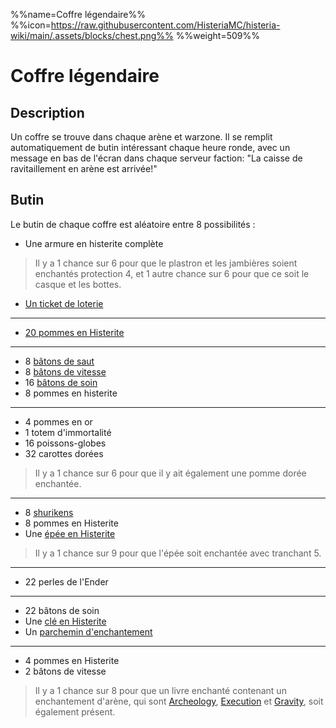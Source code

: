%%name=Coffre légendaire%%
%%icon=https://raw.githubusercontent.com/HisteriaMC/histeria-wiki/main/.assets/blocks/chest.png%%
%%weight=509%%

# Coffre légendaire


## Description

Un coffre se trouve dans chaque arène et warzone. Il se remplit automatiquement de butin intéressant chaque heure ronde, avec un message en bas de l'écran dans chaque serveur faction: "La caisse de ravitaillement en arène est arrivée!"

## Butin

Le butin de chaque coffre est aléatoire entre 8 possibilités :

- Une armure en histerite complète
> Il y a 1 chance sur 6 pour que le plastron et les jambières soient enchantés protection 4, et 1 autre chance sur 6 pour que ce soit le casque et les bottes.
- [Un ticket de loterie](https://histeria.fr/wiki/3-1-utilitaire-principal/lottery-ticket)
---
- [20 pommes en Histerite](https://histeria.fr/wiki/3-2-utilitaire-pvp/histerite-apple)
---
- 8 [bâtons de saut](https://histeria.fr/wiki/3-2-utilitaire-pvp/jump-stick)
- 8 [bâtons de vitesse](https://histeria.fr/wiki/3-2-utilitaire-pvp/speed-stick)
- 16 [bâtons de soin](https://histeria.fr/wiki/3-2-utilitaire-pvp/heal-stick)
- 8 pommes en histerite
---
- 4 pommes en or
- 1 totem d'immortalité
- 16 poissons-globes
- 32 carottes dorées
> Il y a 1 chance sur 6 pour que il y ait également une pomme dorée enchantée.
---
- 8 [shurikens](https://histeria.fr/wiki/3-2-utilitaire-pvp/shuriken)
- 8 pommes en Histerite
- Une [épée en Histerite](https://histeria.fr/wiki/2-equipement/histerite-sword)
> Il y a 1 chance sur 9 pour que l'épée soit enchantée avec tranchant 5.
---
- 22 perles de l'Ender
---
- 22 bâtons de soin
- Une [clé en Histerite](https://histeria.fr/wiki/3-1-utilitaire-principal/histerite-key)
- Un [parchemin d'enchantement](https://histeria.fr/wiki/6-enchantements/forge-note)
---
- 4 pommes en Histerite
- 2 bâtons de vitesse
> Il y a 1 chance sur 8 pour que un livre enchanté contenant un enchantement d'arène, qui sont [Archeology](https://histeria.fr/wiki/6-enchantements/archeology), [Execution](https://histeria.fr/wiki/6-enchantements/execution) et [Gravity](https://histeria.fr/wiki/6-enchantements/gravity), soit également présent.